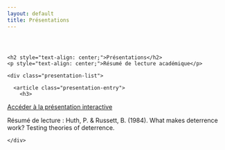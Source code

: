 ```yaml
---
layout: default
title: Présentations
---
```


<div class="page-content">

  <!-- Conteneur pour centrer le contenu avec une largeur maximale -->
  <div style="max-width: 700px; margin: 0 auto; padding: 2em 0;">

    <h2 style="text-align: center;">Présentations</h2>
    <p style="text-align: center;">Résumé de lecture académique</p>
    
    <div class="presentation-list">

      <article class="presentation-entry">
        <h3>
<a href="https://www.masdupuis.com/assets/presentations/huth_detterence_web.html#/title-slide" target="_blank">
  Accéder à la présentation interactive
</a>
        </h3>
        <p>Résumé de lecture : Huth, P. & Russett, B. (1984). What makes deterrence work? Testing theories of deterrence.</p>
      </article>

    </div>
  </div>
</div>

